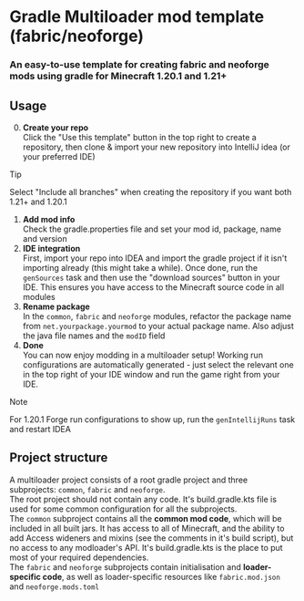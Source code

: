 # Gradle Multiloader mod template (fabric/neoforge)

### An easy-to-use template for creating fabric and neoforge mods using gradle for Minecraft 1.20.1 and 1.21+

## Usage
0. **Create your repo** <br>
   Click the "Use this template" button in the top right to create a repository, then clone & import your new repository into IntelliJ idea (or your preferred IDE)

> [!TIP]
> Select "Include all branches" when creating the repository if you want both 1.21+ and 1.20.1

1. **Add mod info** <br>
   Check the gradle.properties file and set your mod id, package, name and version
2. **IDE integration** <br>
   First, import your repo into IDEA and import the gradle project if it isn't importing already (this might take a while). Once done, run the `genSources` task and then use the "download sources" button in your IDE. This ensures you have access to the Minecraft source code in all modules
3. **Rename package** <br>
   In the `common`, `fabric` and `neoforge` modules, refactor the package name from `net.yourpackage.yourmod` to your actual package name. Also adjust the java file names and the `modID` field
4. **Done** <br>
   You can now enjoy modding in a multiloader setup!
   Working run configurations are automatically generated - just select the relevant one in the top right of your IDE window and run the game right from your IDE.

> [!NOTE]
> For 1.20.1 Forge run configurations to show up, run the `genIntellijRuns` task and restart IDEA

## Project structure
A multiloader project consists of a root gradle project and three subprojects: `common`, `fabric` and `neoforge`. <br>
The root project should not contain any code. It's build.gradle.kts file is used for some  common configuration for all the subprojects. <br>
The `common` subproject contains all the **common mod code**, which will be included in all built jars. It has access to all of Minecraft,
and the ability to add Access wideners and mixins (see the comments in it's build script), but no access to any modloader's API.
It's build.gradle.kts is the place to put most of your required dependencies. <br>
The `fabric` and `neoforge` subprojects contain initialisation and **loader-specific code**, as well as loader-specific resources like `fabric.mod.json` and `neoforge.mods.toml` <br>
